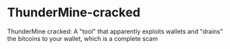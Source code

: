 # ThunderMine-cracked
ThunderMine cracked: A "tool" that apparently exploits wallets and "drains" the bitcoins to your wallet, which is a complete scam
